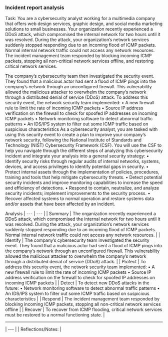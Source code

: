 ### Incident report analysis

Task: You are a cybersecurity analyst working for a multimedia company that offers web design services, graphic design, and social media marketing solutions to small businesses. Your organization recently experienced a DDoS attack, which compromised the internal network for two hours until it was resolved.
During the attack, your organization’s network services suddenly stopped responding due to an incoming flood of ICMP packets. Normal internal network traffic could not access any network resources. The incident management team responded by blocking incoming ICMP packets, stopping all non-critical network services offline, and restoring critical network services.

The company’s cybersecurity team then investigated the security event. They found that a malicious actor had sent a flood of ICMP pings into the company’s network through an unconfigured firewall. This vulnerability allowed the malicious attacker to overwhelm the company’s network through a distributed denial of service (DDoS) attack. 
To address this security event, the network security team implemented: 
•	A new firewall rule to limit the rate of incoming ICMP packets
•	Source IP address verification on the firewall to check for spoofed IP addresses on incoming ICMP packets
•	Network monitoring software to detect abnormal traffic patterns
•	An IDS/IPS system to filter out some ICMP traffic based on suspicious characteristics
As a cybersecurity analyst, you are tasked with using this security event to create a plan to improve your company’s network security, following the National Institute of Standards and Technology (NIST) Cybersecurity Framework (CSF). You will use the CSF to help you navigate through the different steps of analyzing this cybersecurity incident and integrate your analysis into a general security strategy:
•	Identify security risks through regular audits of internal networks, systems, devices, and access privileges to identify potential gaps in security. 
•	Protect internal assets through the implementation of policies, procedures, training and tools that help mitigate cybersecurity threats. 
•	Detect potential security incidents and improve monitoring capabilities to increase the speed and efficiency of detections. 
•	Respond to contain, neutralize, and analyze security incidents; implement improvements to the security process. 
•	Recover affected systems to normal operation and restore systems data and/or assets that have been affected by an incident.

Analysis
| --- | --- |
| Summary | The organization recently experienced a DDoS attack, which compromised the internal network for two hours until it was resolved.
During the attack, your organization’s network services suddenly stopped responding due to an incoming flood of ICMP packets. Normal internal network traffic could not access any network resources. |
| Identify | The company’s cybersecurity team investigated the security event. They found that a malicious actor had sent a flood of ICMP pings into the company’s network through an unconfigured firewall. This vulnerability allowed the malicious attacker to overwhelm the company’s network through a distributed denial of service (DDoS) attack. |
| Protect | To address this security event, the network security team implemented: 
•	A new firewall rule to limit the rate of incoming ICMP packets
•	Source IP address verification on the firewall to check for spoofed IP addresses on incoming ICMP packets |
| Detect | To detect new DDoS attacks in the future:
•	Network monitoring software to detect abnormal traffic patterns
•	An IDS/IPS system to filter out some ICMP traffic based on suspicious characteristics |
| Respond | The incident management team responded by blocking incoming ICMP packets, stopping all non-critical network services offline |
| Recover | To recover from ICMP flooding, critical network services must be restored to a normal functioning state. |

________________________________________

| --- |
| Reflections/Notes: |

